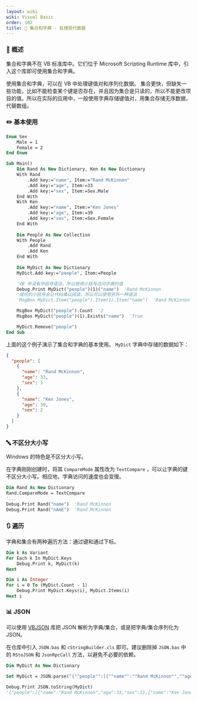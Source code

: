 ```yaml
---
layout: wiki
wiki: Visual Basic
order: 102
title: 📓 集合和字典 - 处理现代数据
---
```


### 📑 概述

集合和字典不在 VB 标准库中。它们位于 Microsoft Scripting Runtime 库中，引入这个库即可使用集合和字典。

使用集合和字典，可以在 VB 中处理键值对和序列化数据。
集合更快，但缺失一些功能，比如不能检查某个键是否存在，并且因为集合是只读的，所以不能更改项目的值。所以在实际的应用中，一般使用字典存储键值对，用集合存储无序数据，代替数组。

### ✏️ 基本使用

```vb
Enum Sex
    Male = 1
    Female = 2
End Enum

Sub Main()
    Dim Rand As New Dictionary, Ken As New Dictionary
    With Rand
        .Add key:="name", Item:="Rand McKinnon"
        .Add key:="age", Item:=33
        .Add key:="sex", Item:=Sex.Male
    End With
    With Ken
        .Add key:="name", Item:="Ken Jones"
        .Add key:="age", Item:=39
        .Add key:="sex", Item:=Sex.Female
    End With
    
    Dim People As New Collection
    With People
        .Add Rand
        .Add Ken
    End With
    
    Dim MyDict As New Dictionary
    MyDict.Add key:="people", Item:=People

	'VB 中没有中括号语法，所以使用小括号访问字典的值
	Debug.Print	MyDict("people")(1)("name")  'Rand McKinnon
	'成坨的小括号会让代码难以阅读，所以可以使用另外一种语法
	'MsgBox MyDict.Item("people").Item(1).Item("name")  'Rand McKinnon

	MsgBox MyDict("people").Count  '2
	MsgBox MyDict("people")(1).Exists("name")  'True

	MyDict.Remove("people")
End Sub
```

上面的这个例子演示了集合和字典的基本使用。
`MyDict` 字典中存储的数据如下：

```json
{
  "people": [
    {
      "name": "Rand McKinnon",
      "age": 33,
      "sex": 1
    },
    {
      "name": "Ken Jones",
      "age": 39,
      "sex": 2
    }
  ]
}
```

### 🔤 不区分大小写

Windows 的特色是不区分大小写。

在字典刚刚创建时，将其 `CompareMode` 属性改为 `TextCompare` ，可以让字典的键不区分大小写。相应地，字典访问的速度也会变慢。

```vb
Dim Rand As New Dictionary
Rand.CompareMode = TextCompare
'...
Debug.Print Rand("name")  'Rand McKinnon
Debug.Print Rand("nAmE")  'Rand McKinnon
```

### 🔃 遍历

字典和集合有两种遍历方法：通过键和通过下标。

```vb
Dim k As Variant
For Each k In MyDict.Keys
	Debug.Print k, MyDict(k)
Next
```

```vb
Dim i As Integer
For i = 0 To (MyDict.Count - 1)
	Debug.Print MyDict.Keys(i), MyDict.Items(i)
Next i
```

### 📊 JSON

可以使用 [VBJSON](https://www.ediy.co.nz/vbjson-json-parser-library-in-vb6-xidc55680.html) 库把 JSON 解析为字典/集合，或是把字典/集合序列化为 JSON。

在仓库中引入 `JSON.bas` 和 `cStringBuilder.cls` 即可。建议删除掉 `JSON.bas` 中的 `RStoJSON` 和 `JsonRpcCall` 方法，以避免不必要的依赖。

```vb
Dim MyDict As New Dictionary

Set MyDict = JSON.parse("{""people"":[{""name"":""Rand McKinnon"",""age"":33,""sex"":1},{""name"":""Ken Jones"",""age"":39,""sex"":2}]}")

Debug.Print JSON.toString(MyDict)
'{"people":[{"name":"Rand McKinnon","age":33,"sex":1},{"name":"Ken Jones","age":39,"sex":2}]}
```

